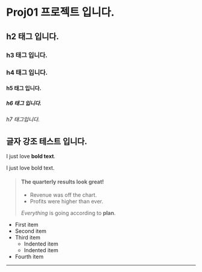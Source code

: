 # Proj01 프로젝트 입니다. 

##  h2 태그 입니다.
### h3 태그 입니다.
### h4 태그 입니다.
#### h5 태그 입니다.
##### h6 태그 입니다.
###### h7 태그입니다.



## 글자 강조 테스트 입니다.

I just love **bold text**.

I just love bold text.




> #### The quarterly results look great!
>
> - Revenue was off the chart.
> - Profits were higher than ever.
>
>  *Everything* is going according to **plan**.




- First item
- Second item
- Third item
    - Indented item
    - Indented item
- Fourth item



---




